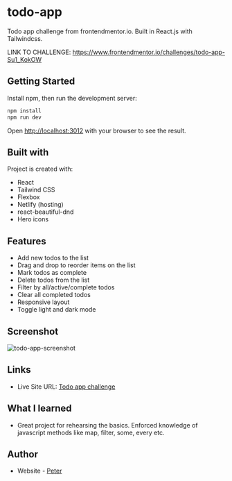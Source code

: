 # todo-app
Todo app challenge from frontendmentor.io. Built in React.js with Tailwindcss.

LINK TO CHALLENGE: https://www.frontendmentor.io/challenges/todo-app-Su1_KokOW

## Getting Started
Install npm, then run the development server:

```bash
npm install
npm run dev
```
Open [http://localhost:3012](http://localhost:3012) with your browser to see the result.
 
## Built with

Project is created with:

- React
- Tailwind CSS
- Flexbox
- Netlify (hosting)
- react-beautiful-dnd
- Hero icons

## Features

- Add new todos to the list
- Drag and drop to reorder items on the list
- Mark todos as complete
- Delete todos from the list
- Filter by all/active/complete todos
- Clear all completed todos
- Responsive layout
- Toggle light and dark mode

## Screenshot
![todo-app-screenshot](https://user-images.githubusercontent.com/17027312/149954460-587745a4-517f-4a07-ab86-26ee5bc917b0.png)

## Links
- Live Site URL: [Todo app challenge](https://todo-app-by-peter.netlify.app/)

## What I learned

- Great project for rehearsing the basics. Enforced knowledge of javascript methods like map, filter, some, every etc.

## Author

- Website - [Peter](https://peter-portfolio-app.netlify.app/)
